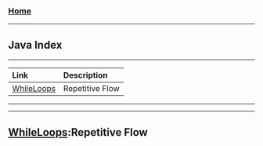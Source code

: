 <!---
layout: page
title: "Java Index"
permalink: https://Carreiroa.github.io/JavaIndex/
--->
### [Home](/index.md)

---
## Java Index
---
Link|Description
:-------------------------|:---
[WhileLoops](/WhileLoops)|Repetitive Flow
---

---

[WhileLoops](/WhileLoops):Repetitive Flow
---